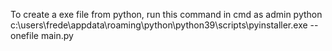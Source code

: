 To create a exe file from python, run this command in cmd as admin
python c:\users\frede\appdata\roaming\python\python39\scripts\pyinstaller.exe --onefile main.py
